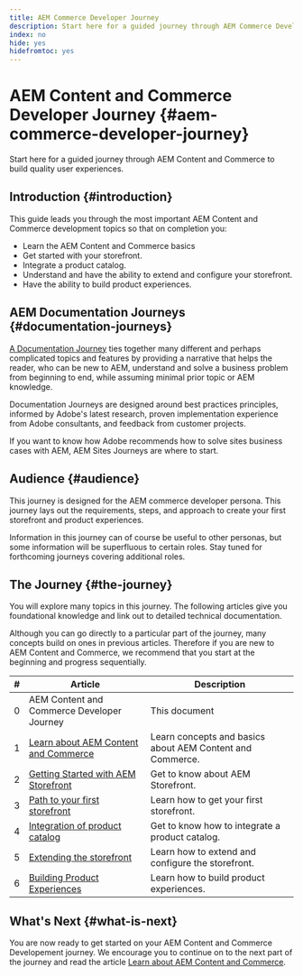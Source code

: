 ```yaml
---
title: AEM Commerce Developer Journey
description: Start here for a guided journey through AEM Commerce Development
index: no
hide: yes
hidefromtoc: yes
---
```

# AEM Content and Commerce Developer Journey {#aem-commerce-developer-journey}

Start here for a guided journey through AEM Content and Commerce to build quality user experiences.

## Introduction {#introduction}

This guide leads you through the most important AEM Content and Commerce development topics so that on completion you:

* Learn the AEM Content and Commerce basics
* Get started with your storefront.
* Integrate a product catalog.
* Understand and have the ability to extend and configure your storefront.
* Have the ability to build product experiences.

## AEM Documentation Journeys {#documentation-journeys}

[A Documentation Journey](/help/journey-documentation/home.md) ties together many different and perhaps complicated topics and features by providing a narrative that helps the reader, who can be new to AEM, understand and solve a business problem from beginning to end, while assuming minimal prior topic or AEM knowledge.

Documentation Journeys are designed around best practices principles, informed by Adobe's latest research, proven implementation experience from Adobe consultants, and feedback from customer projects.

If you want to know how Adobe recommends how to solve sites business cases with AEM, AEM Sites Journeys are where to start.

## Audience {#audience}

This journey is designed for the AEM commerce developer persona. This journey lays out the requirements, steps, and approach to create your first storefront and product experiences. 

Information in this journey can of course be useful to other personas, but some information will be superfluous to certain roles. Stay tuned for forthcoming journeys covering additional roles.


## The Journey {#the-journey}

You will explore many topics in this journey. The following articles give you foundational knowledge and link out to detailed technical documentation.

Although you can go directly to a particular part of the journey, many concepts build on ones in previous articles. Therefore if you are new to AEM Content and Commerce, we recommend that you start at the beginning and progress sequentially.

|#|Article|Description|
|---|---|---|
|0|AEM Content and Commerce Developer Journey|This document|
|1|[Learn about AEM Content and Commerce](learn-about.md)|Learn concepts and basics about AEM Content and Commerce.|
|2|[Getting Started with AEM Storefront](getting-started.md)|Get to know about AEM Storefront.|
|3|[Path to your first storefront](first-storefront.md)|Learn how to get your first storefront.|
|4|[Integration of product catalog](catalog-integration.md)|Get to know how to integrate a product catalog.|
|5|[Extending the storefront](extending-storefront.md)|Learn how to extend and configure the storefront.|
|6|[Building Product Experiences](building-experiences.md)|Learn how to build product experiences.|


## What's Next {#what-is-next}

You are now ready to get started on your AEM Content and Commerce Developement journey. We encourage you to continue on to the next part of the journey and read the article [Learn about AEM Content and Commerce](learn-about.md).

